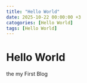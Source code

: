 ```yaml
---
title: "Hello World"
date: 2025-10-22 00:00:00 +3
catogories: [Hello World]
tags: [Hello World]
---
```


# Hello World


the my First Blog 
